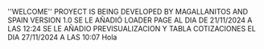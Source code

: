 ''WELCOME''
PROYECT IS BEING DEVELOPED BY MAGALLANITOS AND SPAIN
VERSION 1.0
SE LE AÑADIÓ LOADER PAGE AL DIA DE 21/11/2024 A LAS 12:24
SE LE AÑADIO PREVISUALIZACION Y TABLA COTIZACIONES EL DIA 27/11/2024 A LAS 10:07
Hola

